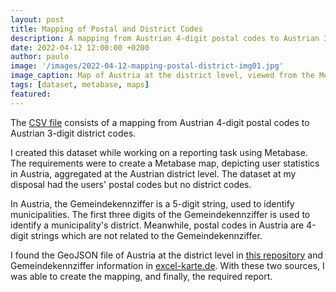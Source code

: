 ```yaml
---
layout: post
title: Mapping of Postal and District Codes 
description: A mapping from Austrian 4-digit postal codes to Austrian 3-digit district codes
date: 2022-04-12 12:00:00 +0200
author: paulo
image: '/images/2022-04-12-mapping-postal-district-img01.jpg'
image_caption: Map of Austria at the district level, viewed from the Metabase Admin console
tags: [dataset, metabase, maps]
featured: 
---
```


The [CSV file](https://github.com/moralescastillo/datasets/blob/main/austria-postal-district.csv) consists of a mapping from Austrian 4-digit postal codes to Austrian 3-digit district codes.

I created this dataset while working on a reporting task using Metabase. The requirements were to create a Metabase map, depicting user statistics in Austria, aggregated at the Austrian district level. The dataset at my disposal had the users' postal codes but no district codes. 

In Austria, the Gemeindekennziffer is a 5-digit string, used to identify municipalities. The first three digits of the Gemeindekennziffer is used to identify a municipality's district. Meanwhile, postal codes in Austria are 4-digit strings which are not related to the Gemeindekennziffer. 

I found the GeoJSON file of Austria at the district level in [this repository](https://raw.githubusercontent.com/ginseng666/GeoJSON-TopoJSON-Austria/master/2021/simplified-95/bezirke_95_geo.json) and Gemeindekennziffer information in [excel-karte.de](https://excel-karte.de/). With these two sources, I was able to create the mapping, and finally, the required report.